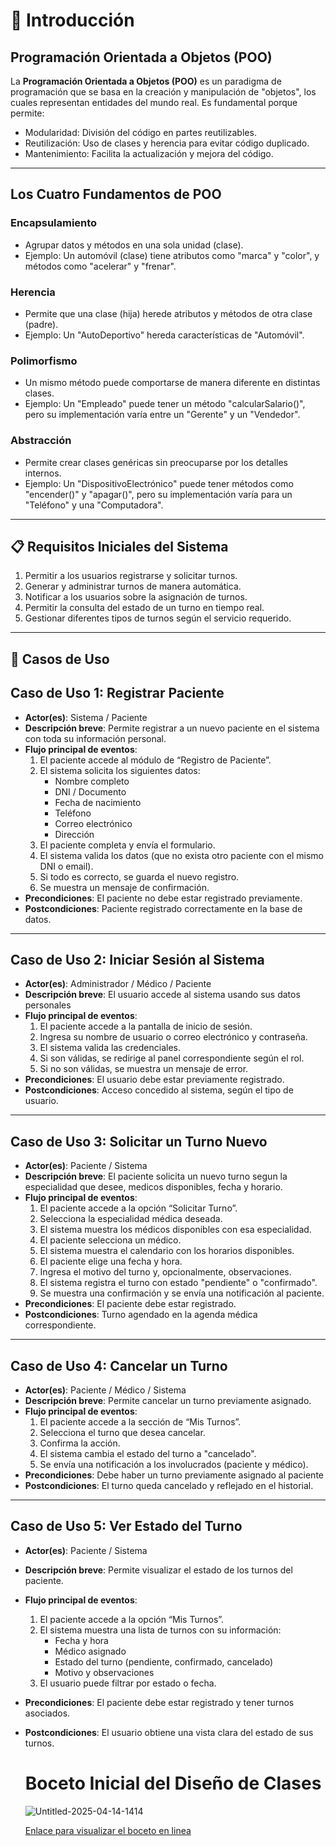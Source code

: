 # 📖 Introducción

##  Programación Orientada a Objetos (POO)

La **Programación Orientada a Objetos (POO)** es un paradigma de programación que se basa en la creación y manipulación de "objetos", los cuales representan entidades del mundo real. Es fundamental porque permite:
- Modularidad: División del código en partes reutilizables.
- Reutilización: Uso de clases y herencia para evitar código duplicado.
- Mantenimiento: Facilita la actualización y mejora del código.

---

##  Los Cuatro Fundamentos de POO

###  **Encapsulamiento**
   - Agrupar datos y métodos en una sola unidad (clase).
   - Ejemplo: Un automóvil (clase) tiene atributos como "marca" y "color", y métodos como "acelerar" y "frenar".  
   
###  **Herencia**
   - Permite que una clase (hija) herede atributos y métodos de otra clase (padre).
   - Ejemplo: Un "AutoDeportivo" hereda características de "Automóvil".

###  **Polimorfismo**
   - Un mismo método puede comportarse de manera diferente en distintas clases.
   - Ejemplo: Un "Empleado" puede tener un método "calcularSalario()", pero su implementación varía entre un "Gerente" y un "Vendedor".

###  **Abstracción**
   - Permite crear clases genéricas sin preocuparse por los detalles internos.
   - Ejemplo: Un "DispositivoElectrónico" puede tener métodos como "encender()" y "apagar()", pero su implementación varía para un "Teléfono" y una "Computadora".

---

## 📋 Requisitos Iniciales del Sistema

1. Permitir a los usuarios registrarse y solicitar turnos.
2. Generar y administrar turnos de manera automática.
3. Notificar a los usuarios sobre la asignación de turnos.
4. Permitir la consulta del estado de un turno en tiempo real.
5. Gestionar diferentes tipos de turnos según el servicio requerido.

---

## 📌 Casos de Uso

##  Caso de Uso 1: Registrar Paciente

- **Actor(es)**: Sistema / Paciente  
- **Descripción breve**: Permite registrar a un nuevo paciente en el sistema con toda su información personal.  
- **Flujo principal de eventos**:
  1. El paciente accede al módulo de “Registro de Paciente”.
  2. El sistema solicita los siguientes datos:
     * Nombre completo
     * DNI / Documento
     * Fecha de nacimiento
     * Teléfono
     * Correo electrónico
     * Dirección
  3. El paciente completa y envía el formulario.
  4. El sistema valida los datos (que no exista otro paciente con el mismo DNI o email).
  5. Si todo es correcto, se guarda el nuevo registro.
  6. Se muestra un mensaje de confirmación.
- **Precondiciones**: El paciente no debe estar registrado previamente.  
- **Postcondiciones**: Paciente registrado correctamente en la base de datos.

---

##  Caso de Uso 2: Iniciar Sesión al Sistema

- **Actor(es)**: Administrador / Médico / Paciente  
- **Descripción breve**: El usuario accede al sistema usando sus datos personales
- **Flujo principal de eventos**:
  1. El paciente accede a la pantalla de inicio de sesión.
  2. Ingresa su nombre de usuario o correo electrónico y contraseña.
  3. El sistema valida las credenciales.
  4. Si son válidas, se redirige al panel correspondiente según el rol.
  5. Si no son válidas, se muestra un mensaje de error.
- **Precondiciones**: El usuario debe estar previamente registrado.
- **Postcondiciones**: Acceso concedido al sistema, según el tipo de usuario.

---

##  Caso de Uso 3: Solicitar un Turno Nuevo

- **Actor(es)**: Paciente / Sistema
- **Descripción breve**: El paciente solicita un nuevo turno segun la especialidad que desee, medicos disponibles, fecha y horario.
- **Flujo principal de eventos**:
  1. El paciente accede a la opción “Solicitar Turno”.
  2. Selecciona la especialidad médica deseada.
  3. El sistema muestra los médicos disponibles con esa especialidad.
  4. El paciente selecciona un médico.
  5. El sistema muestra el calendario con los horarios disponibles.
  6. El paciente elige una fecha y hora.
  7. Ingresa el motivo del turno y, opcionalmente, observaciones.
  8. El sistema registra el turno con estado "pendiente" o "confirmado".
  9. Se muestra una confirmación y se envía una notificación al paciente.
- **Precondiciones**: El paciente debe estar registrado.  
- **Postcondiciones**: Turno agendado en la agenda médica correspondiente.

---

##  Caso de Uso 4: Cancelar un Turno

- **Actor(es)**: Paciente / Médico / Sistema 
- **Descripción breve**: Permite cancelar un turno previamente asignado.  
- **Flujo principal de eventos**:
  1. El paciente accede a la sección de “Mis Turnos”.
  2. Selecciona el turno que desea cancelar.
  3. Confirma la acción.
  4. El sistema cambia el estado del turno a "cancelado".
  5. Se envía una notificación a los involucrados (paciente y médico).
- **Precondiciones**: Debe haber un turno previamente asignado al paciente  
- **Postcondiciones**: El turno queda cancelado y reflejado en el historial.

---

##  Caso de Uso 5: Ver Estado del Turno

- **Actor(es)**: Paciente / Sistema 
- **Descripción breve**: Permite visualizar el estado de los turnos del paciente.  
- **Flujo principal de eventos**:
  1. El paciente accede a la opción “Mis Turnos”.
  2. El sistema muestra una lista de turnos con su información:
     - Fecha y hora
     - Médico asignado
     - Estado del turno (pendiente, confirmado, cancelado)
     - Motivo y observaciones
  3. El usuario puede filtrar por estado o fecha.
- **Precondiciones**: El paciente debe estar registrado y tener turnos asociados.  
- **Postcondiciones**: El usuario obtiene una vista clara del estado de sus turnos.

  # Boceto Inicial del Diseño de Clases
  ![Untitled-2025-04-14-1414](https://github.com/user-attachments/assets/506c67c8-4c9c-4f0b-a393-e176b7b7f2d4)
  
  [Enlace para visualizar el boceto en linea](https://drive.google.com/file/d/1ZcqSf7J5FQL3zummXjd3QpSjbuT-l5sZ/view?usp=drive_link)


